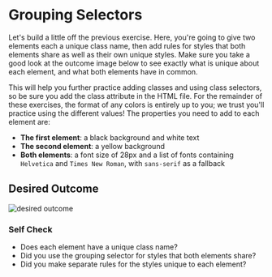 # Grouping Selectors

Let's build a little off the previous exercise.
Here, you're going to give two elements each a unique class name,
then add rules for styles that both elements share as well as their own unique styles.
Make sure you take a good look at the outcome image below to see exactly what
is unique about each element, and what both elements have in common.

This will help you further practice adding classes and using class selectors,
so be sure you add the class attribute in the HTML file. For the remainder of these exercises,
the format of any colors is entirely up to you; we trust you'll practice using the different
values! The properties you need to add to each element are:

- **The first element**: a black background and white text
- **The second element**: a yellow background
- **Both elements**: a font size of 28px and a list of fonts containing `Helvetica` and `Times New Roman`, with `sans-serif` as a fallback

## Desired Outcome

![desired outcome](./desired-outcome.png)

### Self Check

- Does each element have a unique class name?
- Did you use the grouping selector for styles that both elements share?
- Did you make separate rules for the styles unique to each element?

